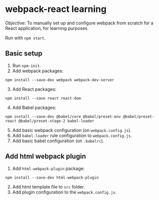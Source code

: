 # webpack-react learning

*Objective:* To manually set up and configure webpack from scratch for a React application, for learning purposes.

Run with `npm start`.

## Basic setup

1. Run `npm-init`.
2. Add webpack packages:

```
npm install --save-dev webpack webpack-dev-server
```

3. Add React packages:

```
npm install --save react react-dom
```

4. Add Babel packages:

```
npm install --save-dev @babel/core @babel/preset-env @babel/preset-react @babel/preset-stage-2 babel-loader
```

5. Add basic webpack configuration (on `webpack.config.js`).
6. Add `babel-loader` rule configuration to `webpack.config.js`.
7. Add basic babel configuration (on `.babelrc`).

## Add html webpack plugin

1. Add `html-webpack-plugin` package:

```
npm install --save-dev html-webpack-plugin
```

2. Add html template file to `src` folder.
3. Add plugin configuration to the `webpack.config.js`.

